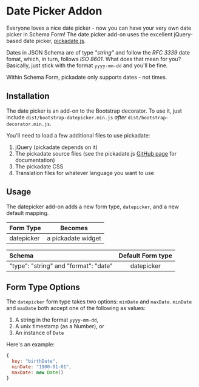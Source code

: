 Date Picker Addon
=================

Everyone loves a nice date picker - now you can have your very own date picker in Schema Form! The date picker add-on uses the excellent jQuery-based date picker, [pickadate.js](http://amsul.ca/pickadate.js/).

Dates in JSON Schema are of type *"string"* and follow the *RFC 3339* date fomat, which, in turn, follows *ISO 8601*. What does that mean for you? Basically, just stick with the format `yyyy-mm-dd` and you'll be fine. 

Within Schema Form, pickadate only supports dates - not times.

Installation
------------
The date picker is an add-on to the Bootstrap decorator. To use it, just include `dist/bootstrap-datepicker.min.js` *after* `dist/bootstrap-decorator.min.js`.

You'll need to load a few additional files to use pickadate:

1. jQuery (pickadate depends on it)
2. The pickadate source files (see the pickadate.js [GitHub page](https://github.com/amsul/pickadate.js) for documentation)
3. The pickadate CSS
4. Translation files for whatever language you want to use

Usage
-----
The datepicker add-on adds a new form type, `datepicker`, and a new default
mapping.

|  Form Type     |   Becomes    |
|:---------------|:------------:|
|  datepicker    |  a pickadate widget |


| Schema             |   Default Form type  |
|:-------------------|:------------:|
| "type": "string" and "format": "date"   |   datepicker   |


Form Type Options
-------
The `datepicker` form type takes two options: `minDate` and `maxDate`. `minDate` and `maxDate` both accept one of the following as values:

1. A string in the format `yyyy-mm-dd`,
2. A unix timestamp (as a Number), or
3. An instance of `Date`

Here's an example:

```javascript
{
  key: "birthDate",
  minDate: "1900-01-01",
  maxDate: new Date()
}
```


